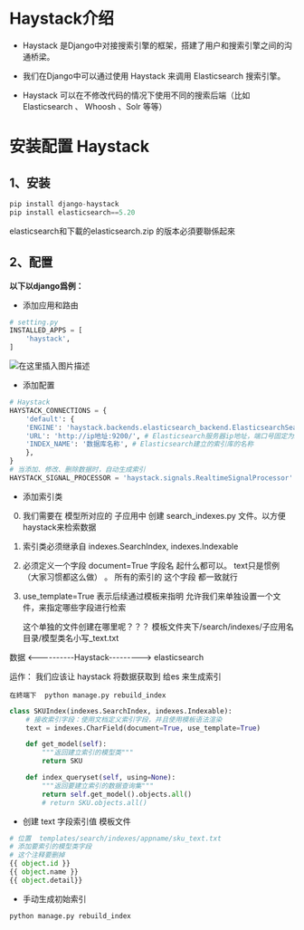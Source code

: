 # Haystack介绍

 - Haystack 是Django中对接搜索引擎的框架，搭建了用户和搜索引擎之间的沟通桥梁。

- 我们在Django中可以通过使用 Haystack 来调用 Elasticsearch 搜索引擎。
- Haystack 可以在不修改代码的情况下使用不同的搜索后端（比如 Elasticsearch 、 Whoosh 、Solr 等等）
# 安装配置 Haystack
## 1、安装


```python
pip install django-haystack
pip install elasticsearch==5.20	
```
elasticsearch和下載的elasticsearch.zip	的版本必須要聯係起來


## 2、配置
**以下以django爲例：**
- 添加应用和路由

```python
# setting.py
INSTALLED_APPS = [
    'haystack',
]
```

![在这里插入图片描述](https://i-blog.csdnimg.cn/blog_migrate/121591a45fee7dc6c61dd434b9f2166f.png)

- 添加配置


```python
# Haystack
HAYSTACK_CONNECTIONS = {
    'default': {
    'ENGINE': 'haystack.backends.elasticsearch_backend.ElasticsearchSearchEngine',# 要一定和es版本對應
    'URL': 'http://ip地址:9200/', # Elasticsearch服务器ip地址，端口号固定为9200
    'INDEX_NAME': '数据库名称', # Elasticsearch建立的索引库的名称
    },
} 
# 当添加、修改、删除数据时，自动生成索引
HAYSTACK_SIGNAL_PROCESSOR = 'haystack.signals.RealtimeSignalProcessor'
```


- 添加索引类


0. 我们需要在 模型所对应的 子应用中 创建 search_indexes.py 文件。以方便haystack来检索数据
1. 索引类必须继承自  indexes.SearchIndex, indexes.Indexable
2. 必须定义一个字段 document=True
    字段名 起什么都可以。 text只是惯例（大家习惯都这么做） 。
    所有的索引的 这个字段 都一致就行
3. use_template=True
  表示后续通过模板来指明
    允许我们来单独设置一个文件，来指定哪些字段进行检索
    
    这个单独的文件创建在哪里呢？？？
    模板文件夹下/search/indexes/子应用名目录/模型类名小写_text.txt
    
    
 数据         <----------Haystack--------->             elasticsearch 
 
 运作： 我们应该让 haystack 将数据获取到 给es 来生成索引
 
    在終端下  python manage.py rebuild_index
   

```python
class SKUIndex(indexes.SearchIndex, indexes.Indexable):
	# 接收索引字段：使用文档定义索引字段，并且使用模板语法渲染
    text = indexes.CharField(document=True, use_template=True)

    def get_model(self):
        """返回建立索引的模型类"""
        return SKU

    def index_queryset(self, using=None):
        """返回要建立索引的数据查询集"""
        return self.get_model().objects.all()
        # return SKU.objects.all()

```



- 创建 text 字段索引值 模板文件
 

```python
# 位置  templates/search/indexes/appname/sku_text.txt
# 添加要索引的模型类字段
# 这个注释要删掉
{{ object.id }}
{{ object.name }}
{{ object.detail}}

```

- 手动生成初始索引


```python
python manage.py rebuild_index
```





